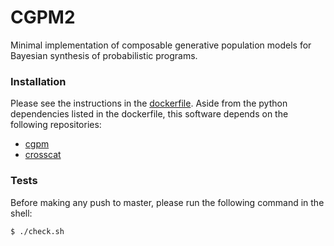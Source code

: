 # CGPM2

Minimal implementation of composable generative population models for Bayesian
synthesis of probabilistic programs.


### Installation

Please see the instructions in the [dockerfile](./docker/ubuntu1604). Aside from
the python dependencies listed in the dockerfile, this software depends on the
following repositories:

- [cgpm](https://github.com/probcomp/cgpm)
- [crosscat](https://github.com/probcomp/crosscat)

### Tests

Before making any push to master, please run the following command in the shell:

    $ ./check.sh



